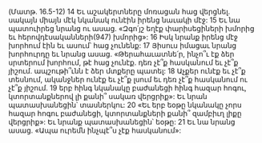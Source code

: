 (Մատթ. 16.5-12)
14 Եւ աշակերտները մոռացան հաց վերցնել. սակայն միայն մէկ նկանակ ունէին իրենց նաւակի մէջ: 15 Եւ նա պատուիրեց նրանց ու ասաց. «Զգո՛յշ եղէք փարիսեցիների խմորից եւ հերովդէսականների(947) խմորից»: 16 Իսկ նրանք իրենց մէջ խորհում էին եւ ասում՝ հաց չունենք: 17 Յիսուս իմացաւ նրանց խորհուրդը եւ նրանց ասաց. «Թերահաւատնե՛ր, ինչո՞ւ էք ձեր սրտերում խորհում, թէ հաց չունէք. դեռ չէ՞ք հասկանում եւ չէ՞ք յիշում. ապշութի՞ւնն է ձեր մտքերը պատել: 18 Աչքեր ունէք եւ չէ՞ք տեսնում, ականջներ ունէք եւ չէ՞ք լսում եւ դեռ չէ՞ք հասկանում ու չէ՞ք յիշում. 19 երբ հինգ նկանակը բաժանեցի հինգ հազար հոգու, կտորտանքներով լի քանի՞ սակառ վերցրիք»: Եւ նրան պատասխանեցին՝ տասներկու: 20 «Եւ երբ եօթը նկանակը չորս հազար հոգու բաժանեցի, կտորտանքների քանի՞ զամբիւղ լիքը վերցրիք»: Եւ նրանք պատասխանեցին՝ եօթը: 21 Եւ նա նրանց ասաց. «Ապա ուրեմն ինչպէ՞ս չէք հասկանում»:
